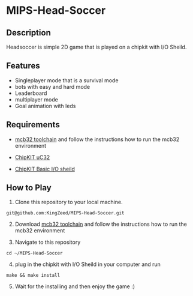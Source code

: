 # MIPS-Head-Soccer

## Description

Headsoccer is simple 2D game that is played on a chipkit with I/O Sheild.

## Features

- Singleplayer mode that is a survival mode
- bots with easy and hard mode
- Leaderboard
- multiplayer mode
- Goal animation with leds

## Requirements

- [mcb32 toolchain](https://github.com/is1200-example-projects/mcb32tools/releases/) and follow the instructions how to run the mcb32 environment

- [ChipKIT uC32](https://digilent.com/reference/microprocessor/uc32/start)

- [ChipKIT Basic I/O sheild](https://digilent.com/reference/chipkit_shield_basic_io_shield/refmanual?s[]=chipkit&s[]=basic)

## How to Play

1. Clone this repository to your local machine.
```console
git@github.com:KingZeed/MIPS-Head-Soccer.git
```
2. Download [mcb32 toolchain](https://github.com/is1200-example-projects/mcb32tools/releases/) and follow the instructions how to run the mcb32 environment

3. Navigate to this repository
 ```console
cd ~/MIPS-Head-Soccer
```
4. plug in the chipkit with I/O Sheild in your computer and run
```console
make && make install
```
5. Wait for the installing and then enjoy the game :)
